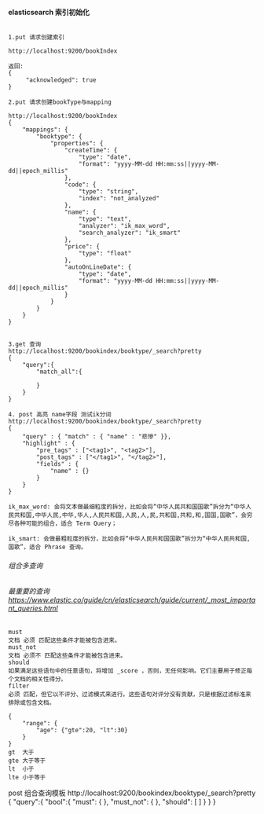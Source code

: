 
#### elasticsearch 索引初始化

```

1.put 请求创建索引

http://localhost:9200/bookIndex

返回:
{
     "acknowledged": true
}

2.put 请求创建bookType与mapping

http://localhost:9200/bookIndex
{
	"mappings": {
		"booktype": {
			"properties": {
				"createTime": {
					"type": "date",
					"format": "yyyy-MM-dd HH:mm:ss||yyyy-MM-dd||epoch_millis"
				},
				"code": {
					"type": "string",
					"index": "not_analyzed"
				},
				"name": {
					"type": "text",
                	"analyzer": "ik_max_word",
            		"search_analyzer": "ik_smart"
				},
				"price": {
					"type": "float"
				},
				"autoOnLineDate": {
					"type": "date",
					"format": "yyyy-MM-dd HH:mm:ss||yyyy-MM-dd||epoch_millis"
				}
			}
		}
	}
}


3.get 查询
http://localhost:9200/bookindex/booktype/_search?pretty
{
	"query":{
		"match_all":{

		}
	}
}

4. post 高亮 name字段 测试ik分词
http://localhost:9200/bookindex/booktype/_search?pretty
{
    "query" : { "match" : { "name" : "悲惨" }},
    "highlight" : {
        "pre_tags" : ["<tag1>", "<tag2>"],
        "post_tags" : ["</tag1>", "</tag2>"],
        "fields" : {
            "name" : {}
        }
    }
}

```

```
ik_max_word: 会将文本做最细粒度的拆分，比如会将“中华人民共和国国歌”拆分为“中华人民共和国,中华人民,中华,华人,人民共和国,人民,人,民,共和国,共和,和,国国,国歌”，会穷尽各种可能的组合，适合 Term Query；

ik_smart: 会做最粗粒度的拆分，比如会将“中华人民共和国国歌”拆分为“中华人民共和国,国歌”，适合 Phrase 查询。

```



###### 组合多查询
###### 最重要的查询 https://www.elastic.co/guide/cn/elasticsearch/guide/current/_most_important_queries.html

```
must
文档 必须 匹配这些条件才能被包含进来。
must_not
文档 必须不 匹配这些条件才能被包含进来。
should
如果满足这些语句中的任意语句，将增加 _score ，否则，无任何影响。它们主要用于修正每个文档的相关性得分。
filter
必须 匹配，但它以不评分、过滤模式来进行。这些语句对评分没有贡献，只是根据过滤标准来排除或包含文档。

```

```
{
    "range": {
        "age": {"gte":20, "lt":30}
    }
}
gt  大于
gte 大于等于
lt  小于
lte 小于等于
```



post 组合查询模板
http://localhost:9200/bookindex/booktype/_search?pretty
{
	"query":{
		"bool":{
			"must":     { },
        	"must_not": { },
        	"should": [ ]
		}
	}
}

```
